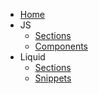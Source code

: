 <!-- TODO: Complete with your own sidebar structure and enable sidebar in index.html - or delete this file. -->
- [Home]()
- JS
    * [Sections](/js/sections/sections.md)
    * [Components](/js/components/components.md)
- Liquid
    * [Sections](/liquid/sections/sections.md)
    * [Snippets](/liquid/snippets/snippets.md)
